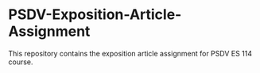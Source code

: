 # PSDV-Exposition-Article-Assignment
This repository contains the exposition article assignment for PSDV ES 114 course. 
